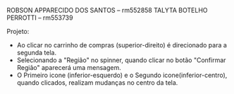 ROBSON APPARECIDO DOS SANTOS – rm552858 
TALYTA BOTELHO PERROTTI – rm553739

Projeto: 
- Ao clicar no carrinho de compras (superior-direito) é direcionado para a segunda tela.
- Selecionando a "Região" no spinner, quando clicar no botão "Confirmar Região" aparecerá uma mensagem.
- O Primeiro icone (inferior-esquerdo) e o Segundo icone(inferior-centro), quando clicados, realizam mudanças no centro da tela.  
